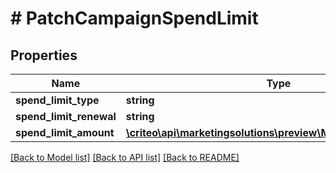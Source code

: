 # # PatchCampaignSpendLimit

## Properties

Name | Type | Description | Notes
------------ | ------------- | ------------- | -------------
**spend_limit_type** | **string** |  | [optional]
**spend_limit_renewal** | **string** |  | [optional]
**spend_limit_amount** | [**\criteo\api\marketingsolutions\preview\Model\NillableDecimal**](NillableDecimal.md) |  | [optional]

[[Back to Model list]](../../README.md#models) [[Back to API list]](../../README.md#endpoints) [[Back to README]](../../README.md)
